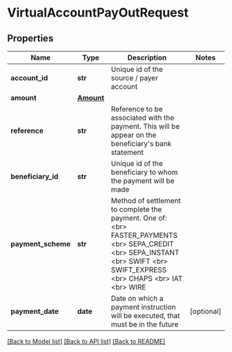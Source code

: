 # VirtualAccountPayOutRequest

## Properties
Name | Type | Description | Notes
------------ | ------------- | ------------- | -------------
**account_id** | **str** | Unique id of the source / payer account | 
**amount** | [**Amount**](Amount.md) |  | 
**reference** | **str** | Reference to be associated with the payment. This will be appear on the beneficiary&#39;s bank statement | 
**beneficiary_id** | **str** | Unique id of the beneficiary to whom the payment will be made | 
**payment_scheme** | **str** | Method of settlement to complete the payment. One of: &lt;br&gt; FASTER_PAYMENTS &lt;br&gt; SEPA_CREDIT &lt;br&gt; SEPA_INSTANT &lt;br&gt; SWIFT &lt;br&gt; SWIFT_EXPRESS &lt;br&gt; CHAPS &lt;br&gt; IAT &lt;br&gt; WIRE | 
**payment_date** | **date** | Date on which a payment instruction will be executed, that must be in the future | [optional] 

[[Back to Model list]](../README.md#documentation-for-models) [[Back to API list]](../README.md#documentation-for-api-endpoints) [[Back to README]](../README.md)


